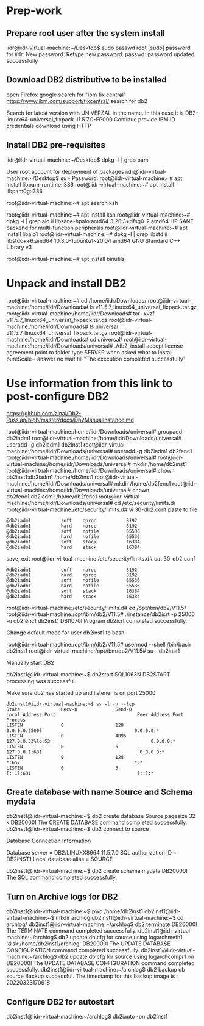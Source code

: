 # Prep-work

## Prepare root user after the system install

iidr@iidr-virtual-machine:~/Desktop$ sudo passwd root
[sudo] password for iidr: 
New password: 
Retype new password: 
passwd: password updated successfully


## Download DB2 distributive to be installed

open Firefox
google search for "ibm fix central"
https://www.ibm.com/support/fixcentral/
search for db2

Search for latest version with UNIVERSAL in the name. In this case it is DB2-linuxx64-universal_fixpack-11.5.7.0-FP000 
Continue
provide IBM ID credentials
download using HTTP

## Install DB2 pre-requisites
iidr@iidr-virtual-machine:~/Desktop$ dpkg -l | grep pam

User root account for deployment of packages
iidr@iidr-virtual-machine:~/Desktop$ su -
Password: 
root@iidr-virtual-machine:~# apt install libpam-runtime:i386
root@iidr-virtual-machine:~# apt install libpam0g:i386

root@iidr-virtual-machine:~# apt search ksh

root@iidr-virtual-machine:~# apt install ksh
root@iidr-virtual-machine:~# dpkg -l | grep aio
ii  libsane-hpaio:amd64                        3.20.3+dfsg0-2                      amd64        HP SANE backend for multi-function peripherals
root@iidr-virtual-machine:~# apt install libaio1
root@iidr-virtual-machine:~# dpkg -l | grep libstd
ii  libstdc++6:amd64                           10.3.0-1ubuntu1~20.04               amd64        GNU Standard C++ Library v3

root@iidr-virtual-machine:~# apt install binutils

# Unpack and install DB2
root@iidr-virtual-machine:~# cd /home/iidr/Downloads/
root@iidr-virtual-machine:/home/iidr/Downloads# ls
v11.5.7_linuxx64_universal_fixpack.tar.gz
root@iidr-virtual-machine:/home/iidr/Downloads# tar -xvzf v11.5.7_linuxx64_universal_fixpack.tar.gz
root@iidr-virtual-machine:/home/iidr/Downloads# ls
universal  v11.5.7_linuxx64_universal_fixpack.tar.gz
root@iidr-virtual-machine:/home/iidr/Downloads# cd universal/
root@iidr-virtual-machine:/home/iidr/Downloads/universal# ./db2_install 
accept license agreement
point to folder
type SERVER when asked what to install
pureScale - answer no
wait till "The execution completed successfully"

# Use information from this link to post-configure DB2
https://github.com/zinal/Db2-Russian/blob/master/docs/Db2ManualInstance.md

root@iidr-virtual-machine:/home/iidr/Downloads/universal# groupadd db2iadm1
root@iidr-virtual-machine:/home/iidr/Downloads/universal# useradd -g db2iadm1 db2inst1
root@iidr-virtual-machine:/home/iidr/Downloads/universal# useradd -g db2iadm1 db2fenc1
root@iidr-virtual-machine:/home/iidr/Downloads/universal# 
root@iidr-virtual-machine:/home/iidr/Downloads/universal# mkdir /home/db2inst1
root@iidr-virtual-machine:/home/iidr/Downloads/universal# chown db2inst1:db2iadm1 /home/db2inst1
root@iidr-virtual-machine:/home/iidr/Downloads/universal# mkdir /home/db2fenc1
root@iidr-virtual-machine:/home/iidr/Downloads/universal# chown db2fenc1:db2iadm1 /home/db2fenc1
root@iidr-virtual-machine:/home/iidr/Downloads/universal# cd /etc/security/limits.d/
root@iidr-virtual-machine:/etc/security/limits.d# vi 30-db2.conf
paste to file 
```
@db2iadm1           soft    nproc           8192
@db2iadm1           hard    nproc           8192
@db2iadm1           soft    nofile          65536
@db2iadm1           hard    nofile          65536
@db2iadm1           soft    stack           16384
@db2iadm1           hard    stack           16384
```
save, exit
root@iidr-virtual-machine:/etc/security/limits.d# cat 30-db2.conf 
```
@db2iadm1           soft    nproc           8192
@db2iadm1           hard    nproc           8192
@db2iadm1           soft    nofile          65536
@db2iadm1           hard    nofile          65536
@db2iadm1           soft    stack           16384
@db2iadm1           hard    stack           16384
```

root@iidr-virtual-machine:/etc/security/limits.d# cd /opt/ibm/db2/V11.5/
root@iidr-virtual-machine:/opt/ibm/db2/V11.5# ./instance/db2icrt -p 25000 -u db2fenc1 db2inst1
DBI1070I  Program db2icrt completed successfully.

Change default mode for user db2inst1 to bash

root@iidr-virtual-machine:/opt/ibm/db2/V11.5# usermod --shell /bin/bash db2inst1
root@iidr-virtual-machine:/opt/ibm/db2/V11.5# su - db2inst1

Manually start DB2

db2inst1@iidr-virtual-machine:~$ db2start
SQL1063N  DB2START processing was successful.

Make sure db2 has started up and listener is on port 25000
```
db2inst1@iidr-virtual-machine:~$ ss -l -n --tcp
State               Recv-Q              Send-Q                             Local Address:Port                              Peer Address:Port              Process              
LISTEN              0                   128                                      0.0.0.0:25000                                  0.0.0.0:*                                      
LISTEN              0                   4096                               127.0.0.53%lo:53                                     0.0.0.0:*                                      
LISTEN              0                   5                                      127.0.0.1:631                                    0.0.0.0:*                                      
LISTEN              0                   128                                            *:657                                          *:*                                      
LISTEN              0                   5                                          [::1]:631                                       [::]:*   
```

## Create database with name Source and Schema mydata
db2inst1@iidr-virtual-machine:~$ db2 create database Source pagesize 32 k
DB20000I  The CREATE DATABASE command completed successfully.
db2inst1@iidr-virtual-machine:~$ db2 connect to source

   Database Connection Information

 Database server        = DB2/LINUXX8664 11.5.7.0
 SQL authorization ID   = DB2INST1
 Local database alias   = SOURCE

db2inst1@iidr-virtual-machine:~$ db2 create schema mydata
DB20000I  The SQL command completed successfully.

## Turn on Archive logs for DB2

db2inst1@iidr-virtual-machine:~$ pwd
/home/db2inst1
db2inst1@iidr-virtual-machine:~$ mkdir archlog
db2inst1@iidr-virtual-machine:~$ cd archlog/
db2inst1@iidr-virtual-machine:~/archlog$ db2 terminate
DB20000I  The TERMINATE command completed successfully.
db2inst1@iidr-virtual-machine:~/archlog$ db2 update db cfg for source using logarchmeth1 'disk:/home/db2inst1/archlog'
DB20000I  The UPDATE DATABASE CONFIGURATION command completed successfully.
db2inst1@iidr-virtual-machine:~/archlog$ db2 update db cfg for source using logarchcompr1 on
DB20000I  The UPDATE DATABASE CONFIGURATION command completed successfully.
db2inst1@iidr-virtual-machine:~/archlog$ db2 backup db source
Backup successful. The timestamp for this backup image is : 20220323170618

## Configure DB2 for autostart
db2inst1@iidr-virtual-machine:~/archlog$ db2iauto -on db2inst1
